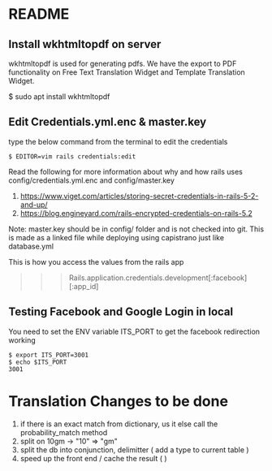 # README


## Install wkhtmltopdf on server

wkhtmltopdf is used for generating pdfs.
We have the export to PDF functionality on Free Text Translation Widget and Template Translation Widget.

$ sudo apt install wkhtmltopdf




## Edit Credentials.yml.enc & master.key

type the below command from the terminal to edit the credentials

```
$ EDITOR=vim rails credentials:edit
```

Read the following for more information about why and how rails uses config/credentials.yml.enc and config/master.key

1) https://www.viget.com/articles/storing-secret-credentials-in-rails-5-2-and-up/
2) https://blog.engineyard.com/rails-encrypted-credentials-on-rails-5.2

Note: master.key should be in config/ folder and is not checked into git. This is made as a linked file while deploying using capistrano just like database.yml 

This is how you access the values from the rails app

>>> Rails.application.credentials.development[:facebook][:app_id]

## Testing Facebook and Google Login in local

You need to set the ENV variable ITS_PORT to get the facebook redirection working 
```
$ export ITS_PORT=3001
$ echo $ITS_PORT
3001
```

# Translation Changes to be done


1) if there is an exact match from dictionary, us it else call the probability_match method 
2) split on 10gm -> "10" => "gm"
3) split the db into conjunction, delimitter ( add a type to current table )
4) speed up the front end / cache the result (  )





